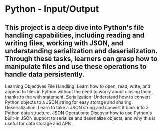 # Python - Input/Output

## This project is a deep dive into Python's file handling capabilities, including reading and writing files, working with JSON, and understanding serialization and deserialization. Through these tasks, learners can grasp how to manipulate files and use these operations to handle data persistently.

Learning Objectives
File Handling: Learn how to open, read, write, and append to files in Python without the need to worry about closing them, thanks to the with statement.
Serialization: Understand how to convert Python objects to a JSON string for easy storage and sharing.
Deserialization: Learn to take a JSON string and convert it back into a Python data structure.
JSON Operations: Discover how to use Python's built-in JSON support to serialize and deserialize objects, and why this is useful for data storage and APIs.
